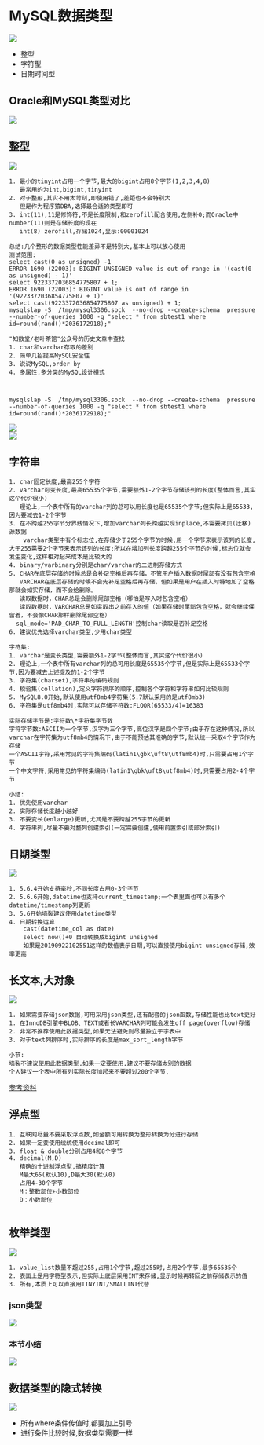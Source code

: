 # MySQL数据类型
![](images/4/01.jpg)   
- 整型
- 字符型
- 日期时间型
## Oracle和MySQL类型对比
![](images/4/02.jpg)   

## 整型
![](images/4/03.jpg)   
```
1. 最小的tinyint占用一个字节,最大的bigint占用8个字节(1,2,3,4,8)
   最常用的为int,bigint,tinyint
2. 对于整形,其实不用太苛刻,即使用错了,差距也不会特别大
   但是作为程序猿DBA,选择最合适的类型即可
3. int(11),11是修饰符,不是长度限制,和zerofill配合使用,左侧补0;而Oracle中number(11)则是存储长度的现在
   int(8) zerofill,存储1024,显示:00001024

总结:几个整形的数据类型性能差异不是特别大,基本上可以放心使用  
测试范围:
select cast(0 as unsigned) -1 
ERROR 1690 (22003): BIGINT UNSIGNED value is out of range in '(cast(0 as unsigned) - 1)'
select 9223372036854775807 + 1;
ERROR 1690 (22003): BIGINT value is out of range in '(9223372036854775807 + 1)'
select cast(9223372036854775807 as unsigned) + 1;
mysqlslap -S  /tmp/mysql3306.sock  --no-drop --create-schema  pressure --number-of-queries 1000 -q "select * from sbtest1 where id=round(rand()*2036172918);"

"知数堂/老叶茶馆"公众号的历史文章中查找
1. char和varchar存取的差别
2. 简单几招提高MySQL安全性
3. 说说MySQL,order by
4. 多属性,多分类的MySQL设计模式
   
   
   
mysqlslap -S  /tmp/mysql3306.sock  --no-drop --create-schema  pressure --number-of-queries 1000 -q "select * from sbtest1 where id=round(rand()*2036172918);"
```
![](images/4/04.jpg)    
![](images/4/05.jpg)  
## 字符串

```
1. char固定长度,最高255个字符
2. varchar可变长度,最高65535个字节,需要额外1-2个字节存储该列的长度(整体而言,其实这个代价很小)
   理论上,一个表中所有的varchar列的总可以用长度也是65535个字节;但实际上是65533,因为要减去1-2个字节
3. 在不跨越255字节分界线情况下,增加varchar列长跨越实现inplace,不需要拷贝(迁移)源数据
	varchar类型中有个标志位,在存储少于255个字节的时候,用一个字节来表示该列的长度,大于255需要2个字节来表示该列的长度;所以在增加列长度跨越255个字节的时候,标志位就会发生变化,这样相对起来成本是比较大的
4. binary/varbinary分别是char/varchar的二进制存储方式
5. CHAR在底层存储的时候总是会补足空格后再存储，不管用户插入数据时尾部有没有包含空格
   VARCHAR在底层存储的时候不会先补足空格后再存储，但如果是用户在插入时特地加了空格那就会如实存储，而不会给删除。
   读取数据时，CHAR总是会删除尾部空格（哪怕是写入时包含空格）
   读取数据时，VARCHAR总是如实取出之前存入的值（如果存储时尾部包含空格，就会继续保留着，不会像CHAR那样删除尾部空格）
  sql_mode='PAD_CHAR_TO_FULL_LENGTH'控制char读取是否补足空格
6. 建议优先选择varchar类型,少用char类型

字符集:
1. varchar是变长类型,需要额外1-2字节(整体而言,其实这个代价很小)
2. 理论上,一个表中所有varchar列的总可用长度是65535个字节,但是实际上是65533个字节,因为要减去上述提及的1-2个字节
3. 字符集(charset),字符串的编码规则
4. 校验集(collation),定义字符排序的顺序,控制各个字符和字符串如何比较规则
5. MySQL8.0开始,默认使用utf8mb4字符集(5.7默认采用的是utf8mb3)
6. 字符集是utf8mb4时,实际可以存储字符数:FLOOR(65533/4)=16383

实际存储字节是:字符数\*字符集字节数
字符字节数:ASCII为一个字节,汉字为三个字节,高位汉字是四个字节;由于存在这种情况,所以varchar在字符集为utf8mb4的情况下,由于不能预估其准确的字节,默认统一采取4个字节作为存储
一个ASCII字符,采用常见的字符集编码(latin1\gbk\uft8\utf8mb4)时,只需要占用1个字节
一个中文字符,采用常见的字符集编码(latin1\gbk\uft8\utf8mb4)时,只需要占用2-4个字节

小结:
1. 优先使用varchar
2. 实际存储长度越小越好
3. 不要变长(enlarge)更新,尤其是不要跨越255字节的更新
4. 字符串列,尽量不要对整列创建索引(一定需要创建,使用前置索引或部分索引)

```

## 日期类型
![](images/4/06.jpg)  
```
1. 5.6.4开始支持毫秒,不同长度占用0-3个字节
2. 5.6.6开始,datetime也支持current_timestamp;一个表里面也可以有多个datetime/timestamp列更新
3. 5.6开始墙裂建议使用datetime类型
4. 日期转换运算
	cast(datetime_col as date)
	select now()+0 自动转换成bigint unsigned
	如果是20190922102551这样的数值表示日期,可以直接使用bigint unsigned存储,效率更高

```

## 长文本,大对象
![](images/4/07.jpg)  
```
1. 如果需要存储json数据,可用采用json类型,还有配套的json函数,存储性能也比text更好
1. 在InnoDB引擎中BLOB、TEXT或者长VARCHAR列可能会发生off page(overflow)存储
2. 非常不推荐使用此数据类型,如果无法避免则尽量独立于字表中
3. 对于text列排序时,实际排序的长度是max_sort_length字节

小节:
墙裂不建议使用此数据类型,如果一定要使用,建议不要存储太别的数据
个人建议一个表中所有列实际长度加起来不要超过200个字节,

```
[参考资料](https://imysql.com/2014/09/28/mysql-optimization-case-blob-stored-in-innodb-optimization.shtml)


## 浮点型
```
1. 互联网尽量不要采取浮点数,如金额可用转换为整形转换为分进行存储
2. 如果一定要使用统统使用decimal即可
3. float & double分别占用4和8个字节
4. decimal(M,D)
   精确的十进制浮点型,搞精度计算
   M最大65(默认10),D最大30(默认0)
   占用4-30个字节
   M：整数部位+小数部位
   D：小数部位


```

## 枚举类型
![](images/4/08.jpg)  
```
1. value_list数量不超过255,占用1个字节,超过255时,占用2个字节,最多65535个
2. 表面上是用字符型表示,但实际上底层采用INT来存储,显示时候再转回之前存储表示的值
3. 所有,本质上可以直接用TINYINT/SMALLINT代替

```

### json类型
![](images/4/10.jpg)   


### 本节小结

![](images/4/11.jpg)  



## 数据类型的隐式转换

![](images/4/10.jpg)   

- 所有where条件传值时,都要加上引号
- 进行条件比较时候,数据类型需要一样 